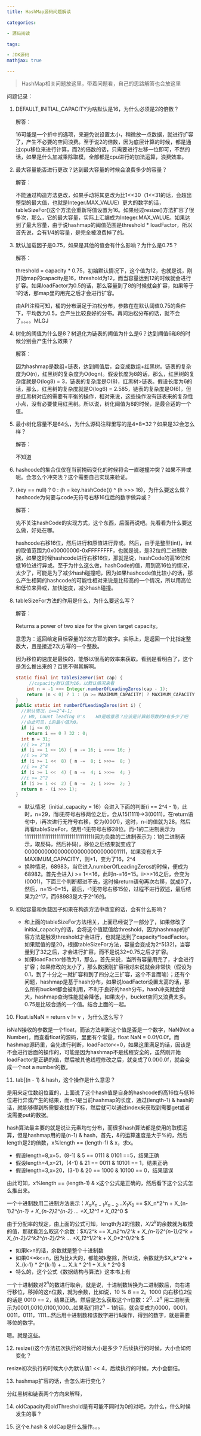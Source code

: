 ```yaml
---
title: HashMap源码问题解读

categories: 

- 源码阅读

tags: 

- JDK源码
mathjax: true

---
```


> HashMap相关问题放这里，带着问题看，自己的思路解答也会放这里

问题记录：

1. DEFAULT_INITIAL_CAPACITY为啥默认是16，为什么必须是2的倍数？

   解答：

   16可能是一个折中的选项，来避免说设置太小，稍微放一点数据，就进行扩容了，产生不必要的空间浪费。至于说2的倍数，因为底层计算的时候，都是通过cpu移位来进行计算，而2的倍数的话，只需要进行左移一位即可，不然的话，如果是什么加减乘除取模，全部都是cpu进行的加法运算，浪费效率。

2. 最大容量能否进行更改？达到最大容量的时候会浪费多少的容量？

   解答：

   不能通过构造方法更改，如果手动将其更改为比1<<30（1<<31的话，会超出整型的最大值，也就是Integer.MAX_VALUE）更大的数字的话，tableSizeFor()这个方法会重新将值设置为16。如果经过resize()方法扩容了很多次，那么，它的最大容量，实际上汇编成为Integer.MAX_VALUE。如果达到了最大容量，由于说hashmap的阈值范围是threshold * loadFactor，所以首先说，会有1/4的容量，是完全被浪费掉了的。

3. 默认加载因子是0.75，如果是其他的值会有什么影响？为什么是0.75？

   解答：

   threshold = capacity * 0.75，初始默认情况下，这个值为12，也就是说，刚开始map的capacity是16，threshold为12，而当容量达到12的时候就会进行扩容。如果loadFactor为0.5的话，那么容量到了8的时候就会扩容，如果等于1的话，那map里的用完之后才会进行扩容。

   由API注释可知，桶的分布满足于泊松分布，参数在在默认阈值0.75的条件下，平均数为0.5，会产生比较良好的分布。再问泊松分布的话，就不会了。。。。MLGJ

4. 树化的阈值为什么是8？树退化为链表的阈值为什么是6？达到阈值6和8的时候分别会产生什么效果？

   解答：

   因为hashmap是数组+链表，达到阈值后，会变成数组+红黑树。链表的复杂度为O(n)，红黑树的复杂度为O(logn)。假设长度为8的话，那么，红黑树的复杂度就是O(log8) = 3，链表的复杂度是O(8)，红黑树>链表。假设长度为6的话，那么，红黑树的复杂度就是O(log6) = 2.585，链表的复杂度是O(6)，但是红黑树对应的需要有平衡的操作，相对来说，这些操作没有链表来的复杂性小点，没有必要使用红黑树。所以说，树化阈值为8的时候，是最合适的一个值。

5. 最小树化容量不是64么，为什么源码注释里写的是4*8=32？如果是32会怎么样？

   解答：

   不知道

6. hashcode的集合仅仅在当前掩码变化的时候将会一直碰撞冲突？如果不异或呢。会怎么个冲突法？这个需要自己实现来验证。

7. (key == null) ? 0 : (h = key.hashCode()) ^ (h >>> 16)，为什么要这么做？hashcode为何要与code无符号右移16位后的数字做异或？

   解答：

   先不关注hashCode的实现方式，这个东西，后面再说吧。先看看为什么要这么做，好处在哪。

   hashcode右移16位，然后进行和原值进行异或。然后，由于是整型(int)，int的取值范围为0x00000000-0xFFFFFFFF，也就是说，是32位的二进制数据，如果这时候hashcode进行右移16位，那就是说，hashCode的高16位和低16位进行异或。至于为什么这么做，hashCode的值，用到高16位的情况，太少了，可能是为了减少hash碰撞吧，因为如果hashcode值比较小的话，那么产生相同的hashcode的可能性相对来说是比较高的一个情况，所以用高位和低位来异或，加快速度，减少hash碰撞。

8. tableSizeFor方法的作用是什么，为什么要这么写？

   解答：

   Returns a power of two size for the given target capacity。

   意思为：返回给定目标容量的2次方幂的数字。实际上，是返回一个比指定整数大，且是接近2次方幂的一个整数。

   因为移位的速度是最快的，能够以很高的效率来获取。看到是看明白了，这个是怎么推出来的？百思不得其解啊。

   ```java
   static final int tableSizeFor(int cap) {
     	//capacity默认值为16，以默认情况来看
       int n = -1 >>> Integer.numberOfLeadingZeros(cap - 1);
       return (n < 0) ? 1 : (n >= MAXIMUM_CAPACITY) ? MAXIMUM_CAPACITY : n + 1;
   }
   public static int numberOfLeadingZeros(int i) {
     //默认情况，i==2^4-1;
     // HD, Count leading 0's    HD是啥意思？应该是计算前导数的0有多少了吧
     //由此可见，i的最小值为0。
     if (i <= 0)
       return i == 0 ? 32 : 0;
     int n = 31;
     //i >= 2^16
     if (i >= 1 << 16) { n -= 16; i >>>= 16; }
     //i >= 2^8
     if (i >= 1 <<  8) { n -=  8; i >>>=  8; }
     //i >= 2^4
     if (i >= 1 <<  4) { n -=  4; i >>>=  4; }
     //i >= 2^2
     if (i >= 1 <<  2) { n -=  2; i >>>=  2; }
     return n - (i >>> 1);
   }
   ```

   * 默认情况（initial_capacity = 16）会进入下面的判断(i == 2^4 - 1)，此时，n=29，而i无符号右移两位之后，会从15(1111)->3(0011)，在return语句中，i再次进行无符号右移，变为(0001)，这时，n-i的值就为28。然后再看tableSizeFor，使用-1无符号右移28位。而-1的二进制表示为11111111111111111111111111111111(因为负数的二进制表示为：1的二进制表示，取反码，然后补码)，移位之后结果就变成了00000000000000000000000000001111，如果没有大于MAXIMUM_CAPACITY，则+1，变为了16，2^4
   * 换种情况，68983，当它进入numberOfLeadingZeros的时候，便成为68982。首先会进入i >= 1<<16，此时n-=16=15。i>>>16之后，会变为(0001)，下面三个判断都进不去，这时候return语句再次右移，就成0了，然后，n=15-0=15，最后，-1无符号右移15位，过程不进行叙述，最后结果为2^17，而68983是大于2^16的。

9. 初始容量和负载因子如果在构造方法中改变的话，会有什么影响？

   * 和上面的tableSizeFor方法相关，上面已经说了一部分了，如果修改了initial_capacity的话，会将这个值赋值给threshold，因为hashmap的扩容方法是触发threshold才会进行，也就是达到了capacity*loadFactor。如果赋值的是20，根据tableSizeFor方法，容量会变成为2^5(32)，当容量到了32之后，才会进行扩容，而不是说32\*0.75之后才扩容。
   * 如果loadFactor修改为1，那么，首先来说，当所有容量用完了，才会进行扩容；如果修改的太小了，那么数据刚扩容相对来说就会非常快（假设为0.1，到了十分之一就扩容和到了四分之三扩容，这个不言而喻）；还有个问题，hashmap是基于hash分布，如果说loadFactor设置太高的话，那么所有bucket都会被利用，不利于良好的hash分布，hash冲突就会增大，hashmap查询性能就会降低，如果太小，bucket空间又浪费太多。0.75是比较合适的一个值。结合上面的一起。

10. Float.isNaN = return v != v ，为什么这么写？

   isNaN接收的参数是一个float，而该方法判断这个值是否是一个数字，NaN(Not a Number)，而查看float的源码，里面有个常量，float NaN = 0.0f/0.0f。而hashmap源码里，会先进行判断，loadFactor<=0，如果这里满足的话，因该是不会进行后面的操作的，可能是因为hashmap不是线程安全的，虽然刚开始loadFactor是正确的值，然后被其他线程修改之后，就变成了0.0f/0.0f，就会变成一个not a number的数。

11. tab[(n - 1) & hash，这个操作是什么意思？

   是用来定位数组位置的，上面说了这个hash值是自身的hashcode的高16位与低16位进行异或产生的结果，而n-1是当前hashmap的长度，通过(length-1) & hash的话，就能够得到所需要查找的下标，然后就可以通过index来获取到需要get或者说需要put的数据。

   hash算法最主要的就是说让元素均匀分布，而很多hash算法都是使用的取模运算，但是hashmap用的是(n-1) & hash，首先，&的运算速度是大于%的，然后length是2的倍数，x%length == (length-1) & x，求x。

   * 假设length=8,x=5，(8-1) & 5 == 0111 & 0101 ==5，结果正确
   * 假设length=4,x=21，(4-1) & 21 == 0011 & 10101 == 1，结果正确
   * 假设length=3,x=20，(3-1) & 20 == 1000 & 10100 == 0，结果错误

   由此可知，x%length == (length-1) & x这个公式是正确的，然后看下这个公式怎么推出来。

   一个十进制数用二进制方法表示：$X_nX_{n-1}X_{n-2}…X_1X_0$ == $X_n*2^n + X_{n-1}*2^{n-1} + X_{n-2}*2^{n-2} … +X_1*2^1 + X_0*2^0 $

   由于分配率的规定，由上面的公式可知，length为2的倍数，$X/2^k$的余数就为取模的值，那就看怎么取这个余数：$X/2^k ==  X_n*2^n/2^k + X_{n-1}*2^{n-1}/2^k + X_{n-2}/2^k*2^{n-2}/2^k … +X_1*2^1/2^k + X_0*2^0/2^k  $

   * 如果k>n的话，余数就是整个十进制数
   * 如果0<=k<=n，因为比k大的，都能被k整除，所以说，余数就为$X_k*2^k + X_{k-1} * 2^{k-1} + … X_k * 2^1 + X_k * 2^0 $
   * 特么的，这个公式《数据结构与算法》这本书上有

   一个十进制数对$2^n$的数进行取余，就是说，十进制数转换为二进制数后，向右进行移位，移掉的这n位数，就为余数，比如说，10 % 8  ==  2。1000 向右移位2位的话是 0010 == 2，结果正确。然后是怎么获取这个n位数：$2^0...2^n$ 用二进制表示为0001,0010,0100,1000…如果我们将$2^n-1$的话，就会变成为0000，0001，0011，0111，1111…然后用十进制数和该数字进行&操作，得到的数字，就是需要移位的数字。

   嗯。就是这些。

12. resize()这个方法初次执行的时候大小是多少？后续执行的时候，大小会如何变化？

   resize初次执行的时候大小为默认值1 << 4，后续执行的时候，大小会翻倍。

13. hashmap扩容的话，会怎么进行变化？

   分红黑树和链表两个方向来解释，

14. oldCapacity和oldThreshold是有可能不同时为0的对吧，为什么，什么时候发生的事？

15. 这个e.hash & oldCap是什么操作。。。